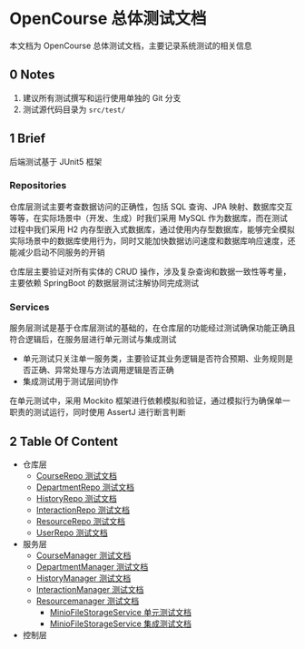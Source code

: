 # OpenCourse 总体测试文档

本文档为 OpenCourse 总体测试文档，主要记录系统测试的相关信息

## 0 Notes

1. 建议所有测试撰写和运行使用单独的 Git 分支
2. 测试源代码目录为 `src/test/`

## 1 Brief

后端测试基于 JUnit5 框架

### Repositories

仓库层测试主要考查数据访问的正确性，包括 SQL 查询、JPA 映射、数据库交互等等，在实际场景中（开发、生成）时我们采用 MySQL 作为数据库，而在测试过程中我们采用 H2 内存型嵌入式数据库，通过使用内存型数据库，能够完全模拟实际场景中的数据库使用行为，同时又能加快数据访问速度和数据库响应速度，还能减少启动不同服务的开销

仓库层主要验证对所有实体的 CRUD 操作，涉及复杂查询和数据一致性等考量，主要依赖 SpringBoot 的数据层测试注解协同完成测试

### Services

服务层测试是基于仓库层测试的基础的，在仓库层的功能经过测试确保功能正确且符合逻辑后，在服务层进行单元测试与集成测试

- 单元测试只关注单一服务类，主要验证其业务逻辑是否符合预期、业务规则是否正确、异常处理与方法调用逻辑是否正确
- 集成测试用于测试层间协作

在单元测试中，采用 Mockito 框架进行依赖模拟和验证，通过模拟行为确保单一职责的测试运行，同时使用 AssertJ 进行断言判断

## 2 Table Of Content

- 仓库层
  - [CourseRepo         测试文档](./repositories/CourseRepoTest.md)
  - [DepartmentRepo     测试文档](./repositories/DepartmentRepoTest.md)
  - [HistoryRepo        测试文档](./repositories/HistoryRepoTest.md)
  - [InteractionRepo    测试文档](./repositories/InteractionRepoTest.md)
  - [ResourceRepo       测试文档](./repositories/ResourceRepoTest.md)
  - [UserRepo           测试文档](./repositories/UserRepoTest.md)
- 服务层
  - [CourseManager      测试文档](./services/CourseManagerTest.md)
  - [DepartmentManager  测试文档](./services/DepartmentManagerTest.md)
  - [HistoryManager     测试文档](./services/HistoryManagerTest.md)
  - [InteractionManager 测试文档](./services/InteractionManagerTest.md)
  - [Resourcemanager    测试文档](./services/ResourceManagerTest.md)
    - [MinioFileStorageService 单元测试文档](./services/storage/MinioFileStorageServiceTest.md)
    - [MinioFileStorageService 集成测试文档](./services/storage/MinioFileStorageServiceIntegrationTest.md)
- 控制层
